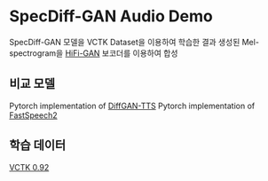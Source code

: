 # SpecDiff-GAN Audio Demo

SpecDiff-GAN 모델을 VCTK Dataset을 이용하여 학습한 결과
생성된 Mel-spectrogram을 [HiFi-GAN](https://github.com/jik876/hifi-gan) 보코더를 이용하여 합성

## 비교 모델
Pytorch implementation of [DiffGAN-TTS](https://github.com/keonlee9420/DiffGAN-TTS/)
Pytorch implementation of [FastSpeech2](https://github.com/ming024/FastSpeech2/)

## 학습 데이터
[VCTK 0.92](https://datashare.ed.ac.uk/handle/10283/3443)
